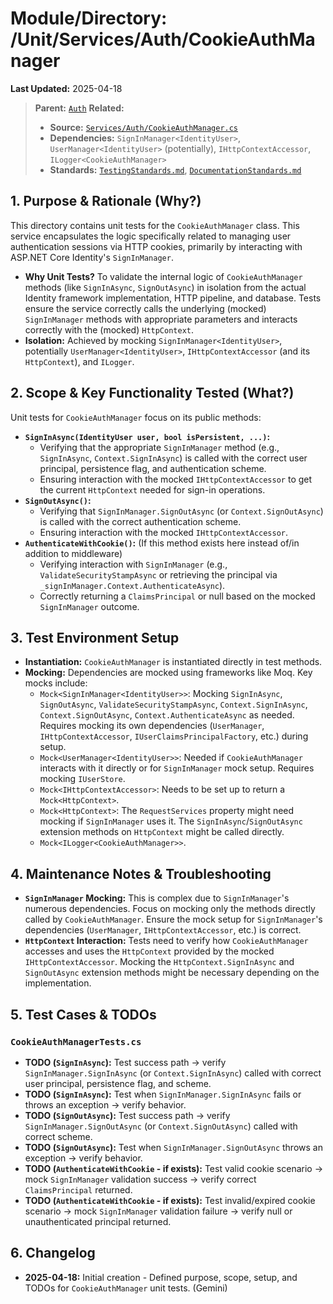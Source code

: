 # Module/Directory: /Unit/Services/Auth/CookieAuthManager

**Last Updated:** 2025-04-18

> **Parent:** [`Auth`](../README.md)
> **Related:**
> * **Source:** [`Services/Auth/CookieAuthManager.cs`](../../../../../api-server/Services/Auth/CookieAuthManager.cs)
> * **Dependencies:** `SignInManager<IdentityUser>`, `UserManager<IdentityUser>` (potentially), `IHttpContextAccessor`, `ILogger<CookieAuthManager>`
> * **Standards:** [`TestingStandards.md`](../../../../../Docs/Development/TestingStandards.md), [`DocumentationStandards.md`](../../../../../Docs/Development/DocumentationStandards.md)

## 1. Purpose & Rationale (Why?)

This directory contains unit tests for the `CookieAuthManager` class. This service encapsulates the logic specifically related to managing user authentication sessions via HTTP cookies, primarily by interacting with ASP.NET Core Identity's `SignInManager`.

* **Why Unit Tests?** To validate the internal logic of `CookieAuthManager` methods (like `SignInAsync`, `SignOutAsync`) in isolation from the actual Identity framework implementation, HTTP pipeline, and database. Tests ensure the service correctly calls the underlying (mocked) `SignInManager` methods with appropriate parameters and interacts correctly with the (mocked) `HttpContext`.
* **Isolation:** Achieved by mocking `SignInManager<IdentityUser>`, potentially `UserManager<IdentityUser>`, `IHttpContextAccessor` (and its `HttpContext`), and `ILogger`.

## 2. Scope & Key Functionality Tested (What?)

Unit tests for `CookieAuthManager` focus on its public methods:

* **`SignInAsync(IdentityUser user, bool isPersistent, ...)`:**
    * Verifying that the appropriate `SignInManager` method (e.g., `SignInAsync`, `Context.SignInAsync`) is called with the correct user principal, persistence flag, and authentication scheme.
    * Ensuring interaction with the mocked `IHttpContextAccessor` to get the current `HttpContext` needed for sign-in operations.
* **`SignOutAsync()`:**
    * Verifying that `SignInManager.SignOutAsync` (or `Context.SignOutAsync`) is called with the correct authentication scheme.
    * Ensuring interaction with the mocked `IHttpContextAccessor`.
* **`AuthenticateWithCookie()`:** (If this method exists here instead of/in addition to middleware)
    * Verifying interaction with `SignInManager` (e.g., `ValidateSecurityStampAsync` or retrieving the principal via `_signInManager.Context.AuthenticateAsync`).
    * Correctly returning a `ClaimsPrincipal` or null based on the mocked `SignInManager` outcome.

## 3. Test Environment Setup

* **Instantiation:** `CookieAuthManager` is instantiated directly in test methods.
* **Mocking:** Dependencies are mocked using frameworks like Moq. Key mocks include:
    * `Mock<SignInManager<IdentityUser>>`: Mocking `SignInAsync`, `SignOutAsync`, `ValidateSecurityStampAsync`, `Context.SignInAsync`, `Context.SignOutAsync`, `Context.AuthenticateAsync` as needed. Requires mocking its own dependencies (`UserManager`, `IHttpContextAccessor`, `IUserClaimsPrincipalFactory`, etc.) during setup.
    * `Mock<UserManager<IdentityUser>>`: Needed if `CookieAuthManager` interacts with it directly or for `SignInManager` mock setup. Requires mocking `IUserStore`.
    * `Mock<IHttpContextAccessor>`: Needs to be set up to return a `Mock<HttpContext>`.
    * `Mock<HttpContext>`: The `RequestServices` property might need mocking if `SignInManager` uses it. The `SignInAsync`/`SignOutAsync` extension methods on `HttpContext` might be called directly.
    * `Mock<ILogger<CookieAuthManager>>`.

## 4. Maintenance Notes & Troubleshooting

* **`SignInManager` Mocking:** This is complex due to `SignInManager`'s numerous dependencies. Focus on mocking only the methods directly called by `CookieAuthManager`. Ensure the mock setup for `SignInManager`'s dependencies (`UserManager`, `IHttpContextAccessor`, etc.) is correct.
* **`HttpContext` Interaction:** Tests need to verify how `CookieAuthManager` accesses and uses the `HttpContext` provided by the mocked `IHttpContextAccessor`. Mocking the `HttpContext.SignInAsync` and `SignOutAsync` extension methods might be necessary depending on the implementation.

## 5. Test Cases & TODOs

### `CookieAuthManagerTests.cs`

* **TODO (`SignInAsync`):** Test success path -> verify `SignInManager.SignInAsync` (or `Context.SignInAsync`) called with correct user principal, persistence flag, and scheme.
* **TODO (`SignInAsync`):** Test when `SignInManager.SignInAsync` fails or throws an exception -> verify behavior.
* **TODO (`SignOutAsync`):** Test success path -> verify `SignInManager.SignOutAsync` (or `Context.SignOutAsync`) called with correct scheme.
* **TODO (`SignOutAsync`):** Test when `SignInManager.SignOutAsync` throws an exception -> verify behavior.
* **TODO (`AuthenticateWithCookie` - if exists):** Test valid cookie scenario -> mock `SignInManager` validation success -> verify correct `ClaimsPrincipal` returned.
* **TODO (`AuthenticateWithCookie` - if exists):** Test invalid/expired cookie scenario -> mock `SignInManager` validation failure -> verify null or unauthenticated principal returned.

## 6. Changelog

* **2025-04-18:** Initial creation - Defined purpose, scope, setup, and TODOs for `CookieAuthManager` unit tests. (Gemini)

